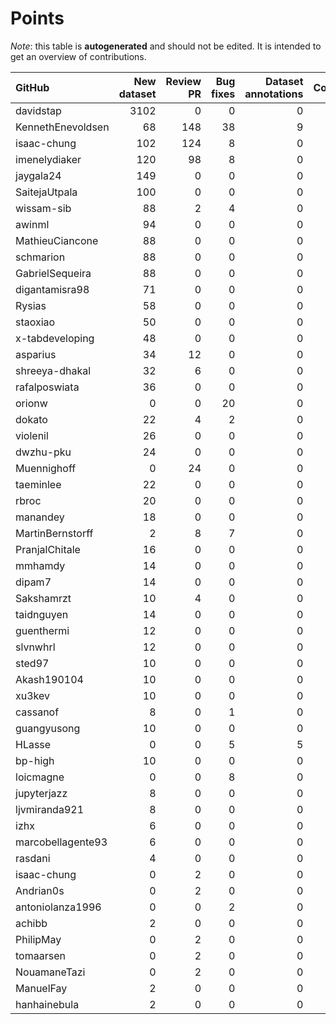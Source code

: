 # Points

_Note_: this table is **autogenerated** and should not be edited. It is intended to get an overview of contributions.

 | GitHub            |   New dataset |   Review PR |   Bug fixes |   Dataset annotations |   Coordination |   Running Models |   New task |   Total |
|:------------------|--------------:|------------:|------------:|----------------------:|---------------:|-----------------:|-----------:|--------:|
| davidstap         |          3102 |           0 |           0 |                     0 |              0 |                0 |          0 |    3102 |
| KennethEnevoldsen |            68 |         148 |          38 |                     9 |             11 |                0 |          0 |     274 |
| isaac-chung       |           102 |         124 |           8 |                     0 |              4 |                0 |          0 |     238 |
| imenelydiaker     |           120 |          98 |           8 |                     0 |              0 |                0 |          0 |     226 |
| jaygala24         |           149 |           0 |           0 |                     0 |              0 |                0 |          0 |     149 |
| SaitejaUtpala     |           100 |           0 |           0 |                     0 |              0 |                0 |          0 |     100 |
| wissam-sib        |            88 |           2 |           4 |                     0 |              0 |                0 |          0 |      94 |
| awinml            |            94 |           0 |           0 |                     0 |              0 |                0 |          0 |      94 |
| MathieuCiancone   |            88 |           0 |           0 |                     0 |              0 |                0 |          0 |      88 |
| schmarion         |            88 |           0 |           0 |                     0 |              0 |                0 |          0 |      88 |
| GabrielSequeira   |            88 |           0 |           0 |                     0 |              0 |                0 |          0 |      88 |
| digantamisra98    |            71 |           0 |           0 |                     0 |              0 |                0 |          0 |      71 |
| Rysias            |            58 |           0 |           0 |                     0 |              0 |                0 |          0 |      58 |
| staoxiao          |            50 |           0 |           0 |                     0 |              0 |                0 |          0 |      50 |
| x-tabdeveloping   |            48 |           0 |           0 |                     0 |              1 |                0 |          0 |      49 |
| asparius          |            34 |          12 |           0 |                     0 |              0 |                0 |          0 |      46 |
| shreeya-dhakal    |            32 |           6 |           0 |                     0 |              0 |                0 |          0 |      38 |
| rafalposwiata     |            36 |           0 |           0 |                     0 |              0 |                0 |          0 |      36 |
| orionw            |             0 |           0 |          20 |                     0 |              0 |                0 |         10 |      30 |
| dokato            |            22 |           4 |           2 |                     0 |              0 |                0 |          0 |      28 |
| violenil          |            26 |           0 |           0 |                     0 |              0 |                0 |          0 |      26 |
| dwzhu-pku         |            24 |           0 |           0 |                     0 |              0 |                0 |          0 |      24 |
| Muennighoff       |             0 |          24 |           0 |                     0 |              0 |                0 |          0 |      24 |
| taeminlee         |            22 |           0 |           0 |                     0 |              0 |                0 |          0 |      22 |
| rbroc             |            20 |           0 |           0 |                     0 |              0 |                0 |          0 |      20 |
| manandey          |            18 |           0 |           0 |                     0 |              0 |                0 |          0 |      18 |
| MartinBernstorff  |             2 |           8 |           7 |                     0 |              0 |                0 |          0 |      17 |
| PranjalChitale    |            16 |           0 |           0 |                     0 |              0 |                0 |          0 |      16 |
| mmhamdy           |            14 |           0 |           0 |                     0 |              0 |                0 |          0 |      14 |
| dipam7            |            14 |           0 |           0 |                     0 |              0 |                0 |          0 |      14 |
| Sakshamrzt        |            10 |           4 |           0 |                     0 |              0 |                0 |          0 |      14 |
| taidnguyen        |            14 |           0 |           0 |                     0 |              0 |                0 |          0 |      14 |
| guenthermi        |            12 |           0 |           0 |                     0 |              0 |                0 |          0 |      12 |
| slvnwhrl          |            12 |           0 |           0 |                     0 |              0 |                0 |          0 |      12 |
| sted97            |            10 |           0 |           0 |                     0 |              0 |                0 |          0 |      10 |
| Akash190104       |            10 |           0 |           0 |                     0 |              0 |                0 |          0 |      10 |
| xu3kev            |            10 |           0 |           0 |                     0 |              0 |                0 |          0 |      10 |
| cassanof          |             8 |           0 |           1 |                     0 |              0 |                1 |          0 |      10 |
| guangyusong       |            10 |           0 |           0 |                     0 |              0 |                0 |          0 |      10 |
| HLasse            |             0 |           0 |           5 |                     5 |              0 |                0 |          0 |      10 |
| bp-high           |            10 |           0 |           0 |                     0 |              0 |                0 |          0 |      10 |
| loicmagne         |             0 |           0 |           8 |                     0 |              0 |                0 |          0 |       8 |
| jupyterjazz       |             8 |           0 |           0 |                     0 |              0 |                0 |          0 |       8 |
| ljvmiranda921     |             8 |           0 |           0 |                     0 |              0 |                0 |          0 |       8 |
| izhx              |             6 |           0 |           0 |                     0 |              0 |                0 |          0 |       6 |
| marcobellagente93 |             6 |           0 |           0 |                     0 |              0 |                0 |          0 |       6 |
| rasdani           |             4 |           0 |           0 |                     0 |              0 |                0 |          0 |       4 |
| isaac-chung       |             0 |           2 |           0 |                     0 |              0 |                0 |          0 |       2 |
| Andrian0s         |             0 |           2 |           0 |                     0 |              0 |                0 |          0 |       2 |
| antoniolanza1996  |             0 |           0 |           2 |                     0 |              0 |                0 |          0 |       2 |
| achibb            |             2 |           0 |           0 |                     0 |              0 |                0 |          0 |       2 |
| PhilipMay         |             0 |           2 |           0 |                     0 |              0 |                0 |          0 |       2 |
| tomaarsen         |             0 |           2 |           0 |                     0 |              0 |                0 |          0 |       2 |
| NouamaneTazi      |             0 |           2 |           0 |                     0 |              0 |                0 |          0 |       2 |
| ManuelFay         |             2 |           0 |           0 |                     0 |              0 |                0 |          0 |       2 |
| hanhainebula      |             2 |           0 |           0 |                     0 |              0 |                0 |          0 |       2 |